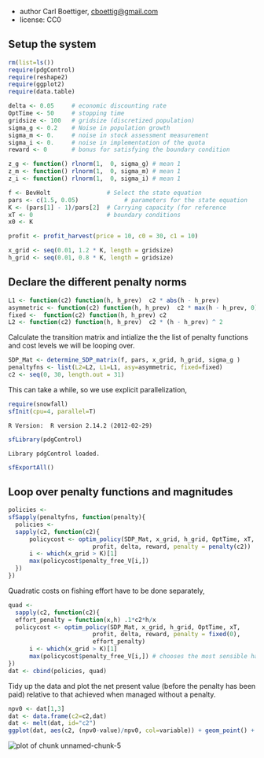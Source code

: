 




 * author Carl Boettiger, <cboettig@gmail.com>
 * license: CC0

## Setup the system


```r
rm(list=ls())   
require(pdgControl)
require(reshape2)
require(ggplot2)
require(data.table)
```






```r
delta <- 0.05     # economic discounting rate
OptTime <- 50     # stopping time
gridsize <- 100   # gridsize (discretized population)
sigma_g <- 0.2    # Noise in population growth
sigma_m <- 0.     # noise in stock assessment measurement
sigma_i <- 0.     # noise in implementation of the quota
reward <- 0       # bonus for satisfying the boundary condition
```








```r
z_g <- function() rlnorm(1,  0, sigma_g) # mean 1
z_m <- function() rlnorm(1,  0, sigma_m) # mean 1
z_i <- function() rlnorm(1,  0, sigma_i) # mean 1
```








```r
f <- BevHolt                # Select the state equation
pars <- c(1.5, 0.05)             # parameters for the state equation
K <- (pars[1] - 1)/pars[2]  # Carrying capacity (for reference 
xT <- 0                     # boundary conditions
x0 <- K
```






```r
profit <- profit_harvest(price = 10, c0 = 30, c1 = 10)
```






```r
x_grid <- seq(0.01, 1.2 * K, length = gridsize)  
h_grid <- seq(0.01, 0.8 * K, length = gridsize)  
```




## Declare the different penalty norms



```r
L1 <- function(c2) function(h, h_prev)  c2 * abs(h - h_prev) 
asymmetric <- function(c2) function(h, h_prev)  c2 * max(h - h_prev, 0)
fixed <-  function(c2) function(h, h_prev) c2
L2 <- function(c2) function(h, h_prev)  c2 * (h - h_prev) ^ 2
```




Calculate the transition matrix and intialize the the list of penalty functions and cost levels we will be looping over.


```r
SDP_Mat <- determine_SDP_matrix(f, pars, x_grid, h_grid, sigma_g )
penaltyfns <- list(L2=L2, L1=L1, asy=asymmetric, fixed=fixed)
c2 <- seq(0, 30, length.out = 31)
```




This can take a while, so we use explicit parallelization, 


```r
require(snowfall)
sfInit(cpu=4, parallel=T)
```



```
R Version:  R version 2.14.2 (2012-02-29) 

```



```r
sfLibrary(pdgControl)
```



```
Library pdgControl loaded.
```



```r
sfExportAll()
```




## Loop over penalty functions and magnitudes



```r
policies <- 
sfSapply(penaltyfns, function(penalty){
  policies <- 
  sapply(c2, function(c2){
      policycost <- optim_policy(SDP_Mat, x_grid, h_grid, OptTime, xT, 
                        profit, delta, reward, penalty = penalty(c2))
      i <- which(x_grid > K)[1]
      max(policycost$penalty_free_V[i,]) 
  })
})
```




Quadratic costs on fishing effort have to be done separately,


```r
quad <- 
  sapply(c2, function(c2){
  effort_penalty = function(x,h) .1*c2*h/x
  policycost <- optim_policy(SDP_Mat, x_grid, h_grid, OptTime, xT, 
                        profit, delta, reward, penalty = fixed(0),     
                        effort_penalty)
      i <- which(x_grid > K)[1]
      max(policycost$penalty_free_V[i,]) # chooses the most sensible harvest in t=1
})
dat <- cbind(policies, quad)
```




Tidy up the data and plot the net present value (before the penalty has been paid) relative to that achieved when managed without a penalty.  


```r
npv0 <- dat[1,3] 
dat <- data.frame(c2=c2,dat)
dat <- melt(dat, id="c2")
ggplot(dat, aes(c2, (npv0-value)/npv0, col=variable)) + geom_point() + geom_line()
```

![plot of chunk unnamed-chunk-5](http://farm7.staticflickr.com/6233/6996636029_7e6a5a208d_o.png) 



